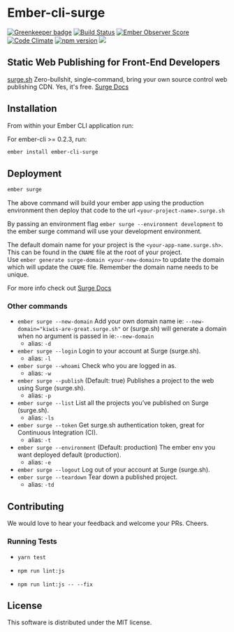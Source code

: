 # Ember-cli-surge

[![Greenkeeper badge](https://badges.greenkeeper.io/kiwiupover/ember-cli-surge.svg)](https://greenkeeper.io/)
[![Build Status](https://travis-ci.org/kiwiupover/ember-cli-surge.svg)](https://travis-ci.org/kiwiupover/ember-cli-surge)
[![Ember Observer Score](http://emberobserver.com/badges/ember-cli-surge.svg)](http://emberobserver.com/addons/ember-cli-surge)
[![Code Climate](https://codeclimate.com/github/kiwiupover/ember-cli-surge/badges/gpa.svg)](https://codeclimate.com/github/kiwiupover/ember-cli-surge)
[![npm version](https://badge.fury.io/js/ember-cli-surge.svg)](https://badge.fury.io/js/ember-cli-surge)
[![](https://david-dm.org/kiwiupover/ember-cli-surge.svg)](https://david-dm.org/kiwiupover/ember-cli-surge.svg)

## Static Web Publishing for Front-End Developers
[surge.sh](http://surge.sh) Zero-bullshit, single–command,
bring your own source control web publishing CDN. Yes, it's free.
[Surge Docs](http://surge.sh/help)


## Installation

From within your Ember CLI application run:

For ember-cli >= 0.2.3, run:

```sh
ember install ember-cli-surge
```

## Deployment

```sh
ember surge
```

The above command will build your ember app using the production environment then deploy that code to the url `<your-project-name>.surge.sh`

By passing an environment flag `ember surge --environment development` to the ember surge command will use your development environment.

The default domain name for your project is the `<your-app-name.surge.sh>`. This can be found in the `CNAME` file at the root of your project.  
Use `ember generate surge-domain <your-new-domain>` to update the domain which will update the `CNAME` file. Remember the domain name needs to be unique.

For more info check out [Surge Docs](http://surge.sh/help/remembering-a-domain)

### Other commands
- `ember surge --new-domain` Add your own domain name ie: `--new-domain="kiwis-are-great.surge.sh"` or (surge.sh) will generate a domain when no argument is passed in ie:`--new-domain`
    - alias: `-d`
- `ember surge --login` Login to your account at Surge (surge.sh).
    - alias: `-l`
- `ember surge --whoami` Check who you are logged in as.
    - alias: `-w`
- `ember surge --publish` (Default: true) Publishes a project to the web using Surge (surge.sh).
    - alias: `-p`
- `ember surge --list` List all the projects you’ve published on Surge (surge.sh).
    - alias: `-ls`
- `ember surge --token` Get surge.sh authentication token, great for Continuous Integration (CI).
    - alias: `-t`
- `ember surge --environment` (Default: production) The ember env you want deployed default (production).
    - alias: `-e`
- `ember surge --logout` Log out of your account at Surge (surge.sh).
- `ember surge --teardown` Tear down a published project.
    - alias: `-td`

## Contributing
We would love to hear your feedback and welcome your PRs.
Cheers.

### Running Tests

* `yarn test`

* `npm run lint:js`
* `npm run lint:js -- --fix`

## License
This software is distributed under the MIT license.
